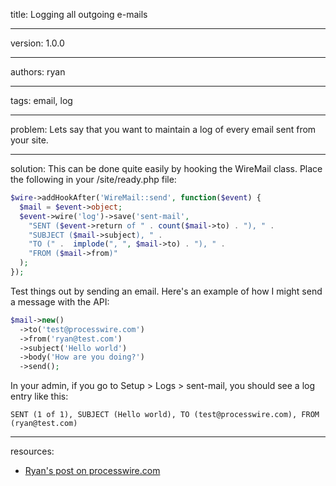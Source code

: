 title: Logging all outgoing e-mails

----

version: 1.0.0

----

authors: ryan

----

tags: email, log

----

problem:
Lets say that you want to maintain a log of every email sent from your site.

----

solution:
This can be done quite easily by hooking the WireMail class. Place the following in your /site/ready.php file:
```PHP
$wire->addHookAfter('WireMail::send', function($event) {
  $mail = $event->object;
  $event->wire('log')->save('sent-mail',
    "SENT ($event->return of " . count($mail->to) . "), " .
    "SUBJECT ($mail->subject), " .
    "TO (" .  implode(", ", $mail->to) . "), " .
    "FROM ($mail->from)"
  );
});
```

Test things out by sending an email. Here's an example of how I might send a message with the API:

```PHP
$mail->new()
  ->to('test@processwire.com')
  ->from('ryan@test.com')
  ->subject('Hello world')
  ->body('How are you doing?')
  ->send();
```

In your admin, if you go to Setup > Logs > sent-mail, you should see a log entry like this:

```
SENT (1 of 1), SUBJECT (Hello world), TO (test@processwire.com), FROM (ryan@test.com)
```

----

resources:
* [Ryan's post on processwire.com](https://processwire.com/blog/posts/processwire-3.0.38-core-updates/#recipe-logging-all-outgoing-emails)
